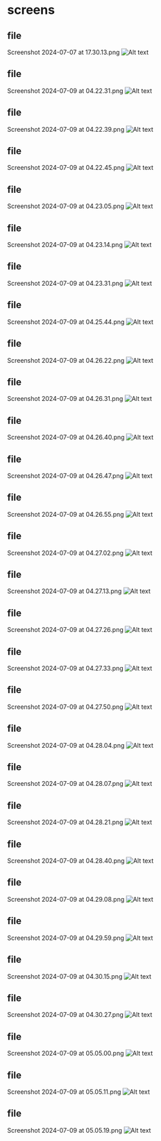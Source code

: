 # screens
## file
Screenshot 2024-07-07 at 17.30.13.png
![Alt text](Screenshot%202024-07-07%20at%2017.30.13.png)
## file
Screenshot 2024-07-09 at 04.22.31.png
![Alt text](Screenshot%202024-07-09%20at%2004.22.31.png)
## file
Screenshot 2024-07-09 at 04.22.39.png
![Alt text](Screenshot%202024-07-09%20at%2004.22.39.png)
## file
Screenshot 2024-07-09 at 04.22.45.png
![Alt text](Screenshot%202024-07-09%20at%2004.22.45.png)
## file
Screenshot 2024-07-09 at 04.23.05.png
![Alt text](Screenshot%202024-07-09%20at%2004.23.05.png)
## file
Screenshot 2024-07-09 at 04.23.14.png
![Alt text](Screenshot%202024-07-09%20at%2004.23.14.png)
## file
Screenshot 2024-07-09 at 04.23.31.png
![Alt text](Screenshot%202024-07-09%20at%2004.23.31.png)
## file
Screenshot 2024-07-09 at 04.25.44.png
![Alt text](Screenshot%202024-07-09%20at%2004.25.44.png)
## file
Screenshot 2024-07-09 at 04.26.22.png
![Alt text](Screenshot%202024-07-09%20at%2004.26.22.png)
## file
Screenshot 2024-07-09 at 04.26.31.png
![Alt text](Screenshot%202024-07-09%20at%2004.26.31.png)
## file
Screenshot 2024-07-09 at 04.26.40.png
![Alt text](Screenshot%202024-07-09%20at%2004.26.40.png)
## file
Screenshot 2024-07-09 at 04.26.47.png
![Alt text](Screenshot%202024-07-09%20at%2004.26.47.png)
## file
Screenshot 2024-07-09 at 04.26.55.png
![Alt text](Screenshot%202024-07-09%20at%2004.26.55.png)
## file
Screenshot 2024-07-09 at 04.27.02.png
![Alt text](Screenshot%202024-07-09%20at%2004.27.02.png)
## file
Screenshot 2024-07-09 at 04.27.13.png
![Alt text](Screenshot%202024-07-09%20at%2004.27.13.png)
## file
Screenshot 2024-07-09 at 04.27.26.png
![Alt text](Screenshot%202024-07-09%20at%2004.27.26.png)
## file
Screenshot 2024-07-09 at 04.27.33.png
![Alt text](Screenshot%202024-07-09%20at%2004.27.33.png)
## file
Screenshot 2024-07-09 at 04.27.50.png
![Alt text](Screenshot%202024-07-09%20at%2004.27.50.png)
## file
Screenshot 2024-07-09 at 04.28.04.png
![Alt text](Screenshot%202024-07-09%20at%2004.28.04.png)
## file
Screenshot 2024-07-09 at 04.28.07.png
![Alt text](Screenshot%202024-07-09%20at%2004.28.07.png)
## file
Screenshot 2024-07-09 at 04.28.21.png
![Alt text](Screenshot%202024-07-09%20at%2004.28.21.png)
## file
Screenshot 2024-07-09 at 04.28.40.png
![Alt text](Screenshot%202024-07-09%20at%2004.28.40.png)
## file
Screenshot 2024-07-09 at 04.29.08.png
![Alt text](Screenshot%202024-07-09%20at%2004.29.08.png)
## file
Screenshot 2024-07-09 at 04.29.59.png
![Alt text](Screenshot%202024-07-09%20at%2004.29.59.png)
## file
Screenshot 2024-07-09 at 04.30.15.png
![Alt text](Screenshot%202024-07-09%20at%2004.30.15.png)
## file
Screenshot 2024-07-09 at 04.30.27.png
![Alt text](Screenshot%202024-07-09%20at%2004.30.27.png)
## file
Screenshot 2024-07-09 at 05.05.00.png
![Alt text](Screenshot%202024-07-09%20at%2005.05.00.png)
## file
Screenshot 2024-07-09 at 05.05.11.png
![Alt text](Screenshot%202024-07-09%20at%2005.05.11.png)
## file
Screenshot 2024-07-09 at 05.05.19.png
![Alt text](Screenshot%202024-07-09%20at%2005.05.19.png)

